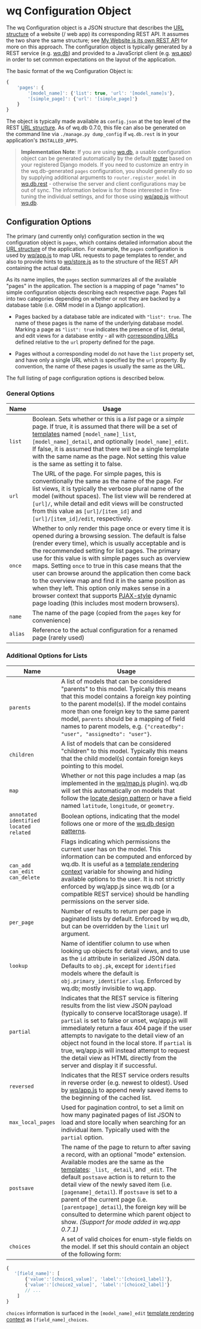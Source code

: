 wq Configuration Object
=======================

The wq Configuration object is a JSON structure that describes the [URL structure] of a website (/ web app) its corresponding REST API.  It assumes the two share the same structure; see [My Website is its own REST API] for more on this approach.  The configuration object is typically generated by a REST service (e.g. [wq.db]) and provided to a JavaScript client (e.g. [wq.app]) in order to set common expectations on the layout of the application.

The basic format of the wq Configuration Object is:

```javascript
{
    'pages': {
        '[model_name]': {'list': true, 'url': '[model_name]s'},
        '[simple_page]': {'url': '[simple_page]'}
    }
}
```

The object is typically made available as `config.json` at the top level of the REST [URL structure].  As of wq.db 0.7.0, this file can also be generated on the command line via `./manage.py dump_config` if `wq.db.rest` is in your application's `INSTALLED_APPS`.

> **Implementation Note**: If you are using [wq.db], a usable configuration object can be generated automatically by the default [router] based on your registered Django models.  If you need to customize an entry in the wq.db-generated `pages` configuration, you should generally do so by supplying additional arguments to  `router.register_model` in [wq.db.rest] - otherwise the server and client configurations may be out of sync.  The information below is for those interested in fine-tuning the individual settings, and for those using [wq/app.js] without [wq.db].

## Configuration Options
The primary (and currently only) configuration section in the wq configuration object is `pages`, which contains detailed information about the [URL structure] of the application.  For example, the `pages` configuration is used by [wq/app.js] to map URL requests to page templates to render, and also to provide hints to [wq/store.js] as to the structure of the REST API containing the actual data.

As its name implies, the `pages` section summarizes all of the available "pages" in the application.  The section is a mapping of page "names" to simple configuration objects describing each respective page.  Pages fall into two categories depending on whether or not they are backed by a database table (i.e. ORM model in a Django application).

 * Pages backed by a database table are indicated with `"list": true`.  The name of these pages is the name of the underlying database model.  Marking a page as `"list": true` indicates the presence of list, detail, and edit views for a database entity - all with [corresponding URLs] defined relative to the `url` property defined for the page.

 * Pages without a corresponding model do not have the `list` property set, and have only a single URL which is specified by the `url` property.  By convention, the name of these pages is usually the same as the URL.

The full listing of page configuration options is described below.

### General Options

 Name | Usage
------|-------
`list` | Boolean.  Sets whether or this is a *list* page or a *simple* page.  If true, it is assumed that there will be a set of [templates] named `[model_name]_list`, `[model_name]_detail`, and optionally `[model_name]_edit`.  If false, it is assumed that there will be a single template with the same name as the page.  Not setting this value is the same as setting it to false.
`url` | The URL of the page.  For simple pages, this is conventionally the same as the name of the page.  For list views, it is typically the verbose plural name of the model (without spaces).  The list view will be rendered at `[url]/`, while detail and edit views will be constructed from this value as `[url]/[item_id]` and `[url]/[item_id]/edit`, respectively.
`once` | Whether to only render this page once or every time it is opened during a browsing session.  The default is false (render every time), which is usually acceptable and is the recommended setting for list pages.  The primary use for this value is with simple pages such as overview maps. Setting `once` to true in this case means that the user can browse around the application then come back to the overview map and find it in the same position as when they left. This option only makes sense in a browser context that supports [PJAX-style] dynamic page loading (this includes most modern browsers).
`name` | The name of the page (copied from the `pages` key for convenience)
`alias` | Reference to the actual configuration for a renamed page (rarely used)

### Additional Options for Lists

 Name | Usage
------|-------
`parents` | A list of models that can be considered "parents" to this model.  Typically this means that this model contains a foreign key pointing to the parent model(s).  If the model contains more than one foreign key to the same parent model, `parents` should be a mapping of field names to parent models, e.g. `{"createdby": "user", "assignedto": "user"}`.
`children` | A list of models that can be considered "children" to this model.  Typically this means that the child model(s) contain foreign keys pointing to this model.
`map` | Whether or not this page includes a map (as implemented in the [wq/map.js] plugin).  wq.db will set this automatically on models that follow the [locate design pattern] or have a field named `latitude`, `longitude`, or `geometry`.  
`annotated`<br>`identified`<br>`located`<br>`related` | Boolean options, indicating that the model follows one or more of the [wq.db design patterns].
`can_add`<br>`can_edit`<br>`can_delete` | Flags indicating which permissions the current user has on the model.  This information can be computed and enforced by wq.db.  It is useful as a [template rendering context] variable for showing and hiding available options to the user.  It is not strictly enforced by wq/app.js since wq.db (or a compatible REST service) should be handling permissions on the server side.
`per_page` | Number of results to return per page in paginated lists by default.  Enforced by wq.db, but can be overridden by the `limit` url argument.
`lookup` | Name of identifier column to use when looking up objects for detail views, and to use as the `id` attribute in serialized JSON data.  Defaults to `obj.pk`, except for `identified` models where the default is `obj.primary_identifier.slug`.  Enforced by wq.db; mostly invisible to wq.app.
`partial` | Indicates that the REST service is filtering results from the list view JSON payload (typically to conserve localStorage usage).  If `partial` is set to false or unset, wq/app.js will immediately return a faux 404 page if the user attempts to navigate to the detail view of an object not found in the local store.  If `partial` is true, wq/app.js will instead attempt to request the detail view as HTML directly from the server and display it if successful.
`reversed` | Indicates that the REST service orders results in reverse order (e.g. newest to oldest).  Used by [wq/app.js] to append newly saved items to the beginning of the cached list.
`max_local_pages` | Used for pagination control, to set a limit on how many paginated pages of list JSON to load and store locally when searching for an individual item.  Typically used with the `partial` option.
`postsave` | The name of the page to return to after saving a record, with an optional "mode" extension.  Available modes are the same as the [templates]: `_list`, `_detail`, and `_edit`.  The default `postsave` action is to return to the detail view of the newly saved item (i.e. `[pagename]_detail`).  If `postsave` is set to a parent of the current page (i.e. `[parentpage]_detail`), the foreign key will be consulted to determine which parent object to show.  *(Support for mode added in wq.app 0.7.1)*
`choices` | A set of valid choices for enum-style fields on the model.  If set this should contain an object of the following form:
```javascript
{
   '[field_name]': [
       {'value':'[choice1_value]', 'label':'[choice1_label]'},
       {'value':'[choice2_value]', 'label':'[choice2_label]'}
       // ...
    ]
}
```
`choices` information is surfaced in the `[model_name]_edit` [template rendering context] as `[field_name]_choices`.

[My Website is its own REST API]: https://wq.io/docs/website-rest-api
[router]: https://wq.io/docs/router
[wq/app.js]: https://wq.io/docs/app-js
[wq/store.js]: https://wq.io/docs/store-js
[corresponding URLs]: https://wq.io/docs/url-structure
[URL structure]: https://wq.io/docs/url-structure
[wq.db]: https://wq.io/wq.db
[wq.app]: https://wq.io/wq.app
[wq.db.rest]: https://wq.io/docs/about-rest
[templates]: https://wq.io/docs/templates
[PJAX-style]: https://wq.io/docs/web-app
[wq.db design patterns]: https://wq.io/docs/about-patterns
[locate design pattern]: https://wq.io/docs/locate
[template rendering context]: https://wq.io/docs/templates
[wq/map.js]: https://wq.io/docs/map-js
